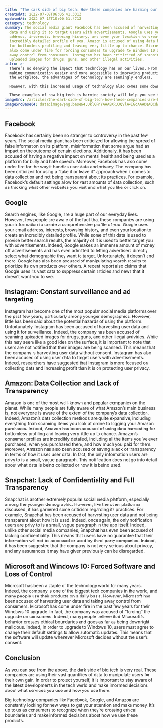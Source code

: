 ```yaml
---
title: "The dark side of big tech: How these companies are harming our society"
createdAt: 2022-07-08T06:05:41.331Z
updatedAt: 2022-07-17T15:00:31.471Z
category: technology
summary: The social media giant Facebook has been accused of harvesting user
  data and using it to target users with advertisements. Google uses your email
  address, interests, browsing history, and even your location to create an
  incredibly detailed profile of you. Amazon is accused of using data harvesting
  for bottomless profiling and leaving very little up to chance. Microsoft has
  also come under fire for forcing consumers to upgrade to Windows 10 and taking
  away control from consumers. Instagram has been criticized of scanning
  uploaded images for drugs, guns, and other illegal activities.
intro: >-
  There’s no denying the impact that technology has on our lives. From
  making communication easier and more accessible to improving productivity in
  the workplace, the advantages of technology are seemingly endless. 

  However, with this increased usage of technology also comes some downsides. In particular, there has been growing concern regarding how big tech companies are using their vast quantities of data to manipulate users for their own gain. These companies are harvesting user information and using it to further their own business interests, often at the expense of user privacy and well-being. 

  These examples of how big tech is harming society will help you see these companies for what they really are: greedy corporations with little regard for consumer welfare other than how it impacts their bottom line.
imageSrc: /articles/the-dark-side-of-big-tech-how-these-companies-are-harming-our-society.png
imageSrcBase64: data:image/png;base64,UklGRnYAAABXRUJQVlA4IGoAAADQAQCdASoKAAoAAUAmJaQAAud45g+PEAD+/qQPlVBF4ValfvNJIoe5uaJni4599pPjXTrsBP9QyT+stv+SOEpfvaj39LzevTY1n9/h/ahncSkIuxehkqwJ+ZtwVMqD++BM/WtDIV4KAAAA
---
```


## Facebook

Facebook has certainly been no stranger to controversy in the past few years. The social media giant has been criticized for allowing the spread of false information on its platform, misinformation that some argue had an impact on the outcome of certain elections. Additionally, it has been accused of having a negative impact on mental health and being used as a platform for bully and hate speech.
Moreover, Facebook has also come under fire for the way it handles user data and privacy. The company has been criticized for using a “take it or leave it” approach when it comes to data collection and not being transparent about its practices. For example, Facebook’s default settings allow for vast amounts of data collection, such as tracking what other websites you visit and what you like or click on.

## Google

Search engines, like Google, are a huge part of our everyday lives. However, few people are aware of the fact that these companies are using your information to create a comprehensive profile of you. Google uses your email address, interests, browsing history, and even your location to create an incredibly detailed profile.
While some of this data is used to provide better search results, the majority of it is used to better target you with advertisements. Indeed, Google makes an immense amount of money off advertisements and has even admitted to letting advertisers directly select what demographic they want to target.
Unfortunately, it doesn’t end there. Google has also been accused of manipulating search results to prioritize its own products over others. A recent report also claims that Google uses its vast data to suppress certain articles and news that it doesn’t want you to see.

## Instagram: Constant surveillance and ad targeting

Instagram has become one of the most popular social media platforms over the past few years, particularly among younger demographics. However, little has been said about the potential hazards of using the platform.
Unfortunately, Instagram has been accused of harvesting user data and using it for surveillance. Indeed, the company has been accused of scanning uploaded images for drugs, guns, and other illegal activities.
While this may seem like a good idea on the surface, it is important to note that users are not notified that their images are being scanned. This means that the company is harvesting user data without consent.
Instagram has also been accused of using user data to target users with advertisements. Indeed, researchers have suggested that Instagram is more focused on collecting data and increasing profit than it is on protecting user privacy.

## Amazon: Data Collection and Lack of Transparency

Amazon is one of the most well-known and popular companies on the planet. While many people are fully aware of what Amazon’s main business is, not everyone is aware of the extent of the company’s data collection. Indeed, Amazon’s data collection methods are quite expansive, including everything from scanning items you look at online to logging your Amazon purchases.
Indeed, Amazon has been accused of using data harvesting for bottomless profiling and leaving very little up to chance. Amazon’s consumer profiles are incredibly detailed, including all the items you’ve ever purchased, when you purchased them, and how much you paid for them.
Moreover, Amazon has also been accused of having a lack of transparency in terms of how it uses user data. In fact, the only information users are privy to is a small, vague paragraph. This notification does not go into detail about what data is being collected or how it is being used.

## Snapchat: Lack of Confidentiality and Full Transparency

Snapchat is another extremely popular social media platform, especially among the younger demographic. However, like the other platforms discussed, it has garnered some criticism regarding its practices.
For example, Snapchat has been accused of harvesting user data and not being transparent about how it is used. Indeed, once again, the only notification users are privy to is a small, vague paragraph in the app itself.
Indeed, unlike other social media companies, Snapchat has even been accused of lacking confidentiality. This means that users have no guarantee that their information will not be accessed or used by third-party companies.
Indeed, it has been suggested that the company is not very serious about privacy, and any assurances it may have given previously can be disregarded.

## Microsoft and Windows 10: Forced Software and Loss of Control

Microsoft has been a staple of the technology world for many years. Indeed, the company is one of the biggest tech companies in the world, and many people use their products on a daily basis. However, Microsoft has been accused of harvesting user data and taking away control from consumers.
Microsoft has come under fire in the past few years for their Windows 10 upgrade. In fact, the company was accused of “forcing” the upgrade on consumers. Indeed, many people believe that Microsoft’s behavior crosses ethical boundaries and goes as far as being downright malicious.
Indeed, in order to upgrade to Windows 10, users must agree to change their default settings to allow automatic updates. This means that the software will update whenever Microsoft decides without the user’s consent.

## Conclusion

As you can see from the above, the dark side of big tech is very real. These companies are using their vast quantities of data to manipulate users for their own gain. In order to protect yourself, it is important to stay aware of the latest developments in the tech world and make informed decisions about what services you use and how you use them.

Big technology companies like Facebook, Google, and Amazon are constantly looking for new ways to get your attention and make money. It’s up to us as consumers to recognize when they’re crossing ethical boundaries and make informed decisions about how we use these products.

